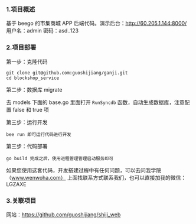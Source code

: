 ### 1.项目概述

基于 beego 的市集商城 APP 后端代码。演示后台：http://60.205.1.144:8000/
用户名：admin
密码：asd..123

### 2.项目部署

第一步：克隆代码

```bigquery
git clone git@github.com:guoshijiang/ganji.git
cd blockshop_service
```

第二步：数据库 migrate

去 models 下面的 base.go 里面打开 `RunSyncdb` 函数，自动生成数据库，注意配置 false 和 true 项

第三步：运行开发
```bigquery
bee run 即可运行代码进行开发
```

第三步：代码部署

```bigquery
go build 完成之后，使用进程管理管理启动服务即可
```

如果您使用这套代码，开发搭建过程中有任何问题，可以去问我学院（www.wenwoha.com） 上面找联系方式联系我们，也可以直接加我的微信：LGZAXE

### 3.关联项目

网站：https://github.com/guoshijiang/shiji_web

